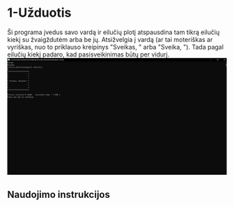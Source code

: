 # 1-Užduotis
Ši programa įvedus savo vardą ir eilučių plotį atspausdina tam tikrą eilučių kiekį su žvaigždutėm arba be jų. Atsižvelgia į vardą (ar tai moteriškas ar vyriškas, nuo to priklauso kreipinys "Sveikas, " arba "Sveika, "). Tada pagal eilučių kiekį padaro, kad pasisveikinimas būtų per vidurį.
![Galutinis variantas](img1.png)

## Naudojimo instrukcijos


